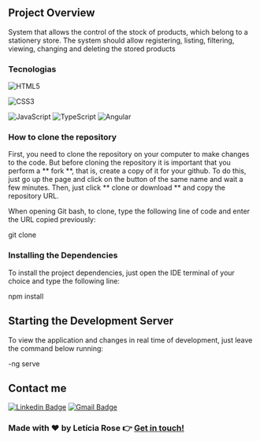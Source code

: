 ## Project Overview
System that allows the control of the stock of products, which belong to a stationery store. The system should allow registering, listing, filtering, viewing, changing and deleting the stored products

### Tecnologias
  ![HTML5](https://img.shields.io/badge/-HTML5-E34F26?style=flat-square&logo=html5&logoColor=white)
  
  ![CSS3](https://img.shields.io/badge/-CSS3-549FDE?style=flat-square&logo=css3&logoColor=white)

  ![JavaScript](https://img.shields.io/badge/-JavaScript-F7B93E?style=flat-square&logo=javascript&logoColor=fff)
  ![TypeScript](https://img.shields.io/badge/-TypeScript-3178C6?style=flat-square&logo=typescript&logoColor=fff)
![Angular](https://img.shields.io/badge/-Angular-BD002E?style=flat-square&logo=angular&logoColor=white)

### How to clone the repository
First, you need to clone the repository on your computer to make changes to the code. But before cloning the repository it is important that you perform a ** fork **, that is, create a copy of it for your github. To do this, just go up the page and click on the button of the same name and wait a few minutes. Then, just click ** clone or download ** and copy the repository URL.

When opening Git bash, to clone, type the following line of code and enter the URL copied previously:

git clone <url-do-repositorio>

### Installing the Dependencies
To install the project dependencies, just open the IDE terminal of your choice and type the following line:

npm install

## Starting the Development Server
To view the application and changes in real time of development, just leave the command below running:

-ng serve


## Contact me

[![Linkedin Badge](https://img.shields.io/badge/-Letícia_Rose-FF82AB?style=flat-square&logo=Linkedin&logoColor=white&link=https://www.linkedin.com/in/letíciarose/)](https://www.linkedin.com/in/letíciarose/) 
[![Gmail Badge](https://img.shields.io/badge/-leticia.rosedesanatana@gmail.com-FF82AB?style=flat-square&logo=Gmail&logoColor=white&link=mailto:leticia.rosedesanatana@gmail.com)](mailto:leticia.rosedesanatana@gmail.com)


### Made with ❤️ by Letícia Rose 👉 [Get in touch! ](https://www.linkedin.com/in/let%C3%ADciarose/)
